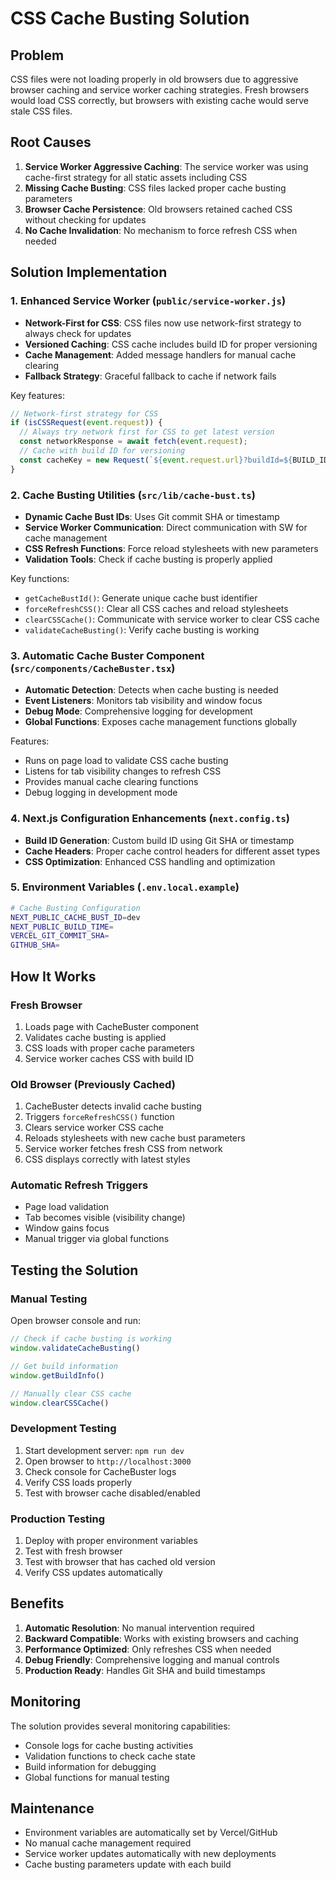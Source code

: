 # CSS Cache Busting Solution

## Problem
CSS files were not loading properly in old browsers due to aggressive browser caching and service worker caching strategies. Fresh browsers would load CSS correctly, but browsers with existing cache would serve stale CSS files.

## Root Causes
1. **Service Worker Aggressive Caching**: The service worker was using cache-first strategy for all static assets including CSS
2. **Missing Cache Busting**: CSS files lacked proper cache busting parameters
3. **Browser Cache Persistence**: Old browsers retained cached CSS without checking for updates
4. **No Cache Invalidation**: No mechanism to force refresh CSS when needed

## Solution Implementation

### 1. Enhanced Service Worker (`public/service-worker.js`)
- **Network-First for CSS**: CSS files now use network-first strategy to always check for updates
- **Versioned Caching**: CSS cache includes build ID for proper versioning
- **Cache Management**: Added message handlers for manual cache clearing
- **Fallback Strategy**: Graceful fallback to cache if network fails

Key features:
```javascript
// Network-first strategy for CSS
if (isCSSRequest(event.request)) {
  // Always try network first for CSS to get latest version
  const networkResponse = await fetch(event.request);
  // Cache with build ID for versioning
  const cacheKey = new Request(`${event.request.url}?buildId=${BUILD_ID}`);
}
```

### 2. Cache Busting Utilities (`src/lib/cache-bust.ts`)
- **Dynamic Cache Bust IDs**: Uses Git commit SHA or timestamp
- **Service Worker Communication**: Direct communication with SW for cache management
- **CSS Refresh Functions**: Force reload stylesheets with new parameters
- **Validation Tools**: Check if cache busting is properly applied

Key functions:
- `getCacheBustId()`: Generate unique cache bust identifier
- `forceRefreshCSS()`: Clear all CSS caches and reload stylesheets
- `clearCSSCache()`: Communicate with service worker to clear CSS cache
- `validateCacheBusting()`: Verify cache busting is working

### 3. Automatic Cache Buster Component (`src/components/CacheBuster.tsx`)
- **Automatic Detection**: Detects when cache busting is needed
- **Event Listeners**: Monitors tab visibility and window focus
- **Debug Mode**: Comprehensive logging for development
- **Global Functions**: Exposes cache management functions globally

Features:
- Runs on page load to validate CSS cache busting
- Listens for tab visibility changes to refresh CSS
- Provides manual cache clearing functions
- Debug logging in development mode

### 4. Next.js Configuration Enhancements (`next.config.ts`)
- **Build ID Generation**: Custom build ID using Git SHA or timestamp
- **Cache Headers**: Proper cache control headers for different asset types
- **CSS Optimization**: Enhanced CSS handling and optimization

### 5. Environment Variables (`.env.local.example`)
```bash
# Cache Busting Configuration
NEXT_PUBLIC_CACHE_BUST_ID=dev
NEXT_PUBLIC_BUILD_TIME=
VERCEL_GIT_COMMIT_SHA=
GITHUB_SHA=
```

## How It Works

### Fresh Browser
1. Loads page with CacheBuster component
2. Validates cache busting is applied
3. CSS loads with proper cache parameters
4. Service worker caches CSS with build ID

### Old Browser (Previously Cached)
1. CacheBuster detects invalid cache busting
2. Triggers `forceRefreshCSS()` function
3. Clears service worker CSS cache
4. Reloads stylesheets with new cache bust parameters
5. Service worker fetches fresh CSS from network
6. CSS displays correctly with latest styles

### Automatic Refresh Triggers
- Page load validation
- Tab becomes visible (visibility change)
- Window gains focus
- Manual trigger via global functions

## Testing the Solution

### Manual Testing
Open browser console and run:
```javascript
// Check if cache busting is working
window.validateCacheBusting()

// Get build information
window.getBuildInfo()

// Manually clear CSS cache
window.clearCSSCache()
```

### Development Testing
1. Start development server: `npm run dev`
2. Open browser to `http://localhost:3000`
3. Check console for CacheBuster logs
4. Verify CSS loads properly
5. Test with browser cache disabled/enabled

### Production Testing
1. Deploy with proper environment variables
2. Test with fresh browser
3. Test with browser that has cached old version
4. Verify CSS updates automatically

## Benefits

1. **Automatic Resolution**: No manual intervention required
2. **Backward Compatible**: Works with existing browsers and caching
3. **Performance Optimized**: Only refreshes CSS when needed
4. **Debug Friendly**: Comprehensive logging and manual controls
5. **Production Ready**: Handles Git SHA and build timestamps

## Monitoring

The solution provides several monitoring capabilities:
- Console logs for cache busting activities
- Validation functions to check cache state
- Build information for debugging
- Global functions for manual testing

## Maintenance

- Environment variables are automatically set by Vercel/GitHub
- No manual cache management required
- Service worker updates automatically with new deployments
- Cache busting parameters update with each build
